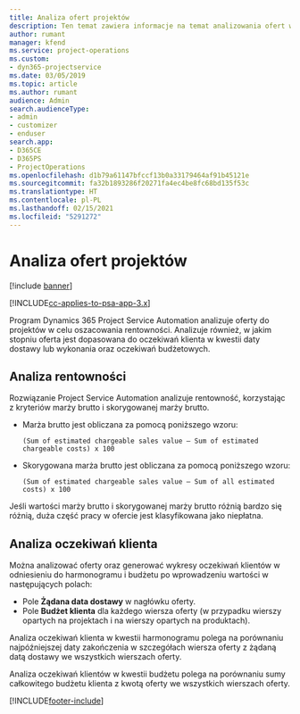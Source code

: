 ```yaml
---
title: Analiza ofert projektów
description: Ten temat zawiera informacje na temat analizowania ofert w projektach.
author: rumant
manager: kfend
ms.service: project-operations
ms.custom:
- dyn365-projectservice
ms.date: 03/05/2019
ms.topic: article
ms.author: rumant
audience: Admin
search.audienceType:
- admin
- customizer
- enduser
search.app:
- D365CE
- D365PS
- ProjectOperations
ms.openlocfilehash: d1b79a61147bfccf13b0a33179464af91b45121e
ms.sourcegitcommit: fa32b1893286f20271fa4ec4be8fc68bd135f53c
ms.translationtype: HT
ms.contentlocale: pl-PL
ms.lasthandoff: 02/15/2021
ms.locfileid: "5291272"
---
```

# <a name="analysis-of-project-quotes"></a>Analiza ofert projektów

[!include [banner](../includes/psa-now-project-operations.md)]

[!INCLUDE[cc-applies-to-psa-app-3.x](../includes/cc-applies-to-psa-app-3x.md)]

Program Dynamics 365 Project Service Automation analizuje oferty do projektów w celu oszacowania rentowności. Analizuje również, w jakim stopniu oferta jest dopasowana do oczekiwań klienta w kwestii daty dostawy lub wykonania oraz oczekiwań budżetowych.

## <a name="profitability-analysis"></a>Analiza rentowności

Rozwiązanie Project Service Automation analizuje rentowność, korzystając z kryteriów marży brutto i skorygowanej marży brutto.

- Marża brutto jest obliczana za pomocą poniższego wzoru:

  `
    (Sum of estimated chargeable sales value – Sum of estimated chargeable costs) x 100
  `
- Skorygowana marża brutto jest obliczana za pomocą poniższego wzoru:

  `
    (Sum of estimated chargeable sales value – Sum of all estimated costs) x 100
  `

Jeśli wartości marży brutto i skorygowanej marży brutto różnią bardzo się różnią, duża część pracy w ofercie jest klasyfikowana jako niepłatna.

## <a name="analysis-of-customer-expectations"></a>Analiza oczekiwań klienta

Można analizować oferty oraz generować wykresy oczekiwań klientów w odniesieniu do harmonogramu i budżetu po wprowadzeniu wartości w następujących polach:

- Pole **Żądana data dostawy** w nagłówku oferty.
- Pole **Budżet klienta** dla każdego wiersza oferty (w przypadku wierszy opartych na projektach i na wierszy opartych na produktach).

Analiza oczekiwań klienta w kwestii harmonogramu polega na porównaniu najpóźniejszej daty zakończenia w szczegółach wiersza oferty z żądaną datą dostawy we wszystkich wierszach oferty.

Analiza oczekiwań klientów w kwestii budżetu polega na porównaniu sumy całkowitego budżetu klienta z kwotą oferty we wszystkich wierszach oferty.


[!INCLUDE[footer-include](../includes/footer-banner.md)]